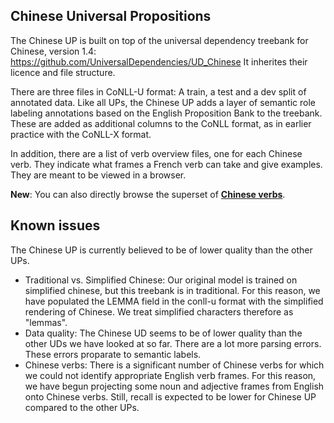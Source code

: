 ## Chinese Universal Propositions

The Chinese UP is built on top of the universal dependency treebank for Chinese, 
version 1.4: https://github.com/UniversalDependencies/UD_Chinese
It inherites their licence and file structure. 

There are three files in CoNLL-U format: A train, a test and a dev split of 
annotated data. Like all UPs, the Chinese UP adds a layer of semantic role 
labeling annotations based on the English Proposition Bank to the treebank. 
These are added as additional columns to the CoNLL format, as in earlier
practice  with the CoNLL-X format. 

In addition, there are a list of verb overview files, one for each Chinese verb. 
They indicate what frames a French verb can take and give examples. They are 
meant to be viewed in a browser. 

**New**: You can also directly browse the superset of 
[**Chinese verbs**](http://alanakbik.github.io/UniversalPropositions_Chinese/). 

## Known issues

The Chinese UP is currently believed to be of lower quality than the other UPs.

- Traditional vs. Simplified Chinese: Our original model is trained on simplified 
chinese, but this treebank is in traditional. For this reason, we have populated the 
LEMMA field in the conll-u format with the simplified rendering of Chinese. We treat
simplified characters therefore as "lemmas".  
- Data quality: The Chinese UD seems to be of lower quality than the other UDs 
we have looked at so far. There are a lot more parsing errors. These errors 
proparate to semantic labels. 
- Chinese verbs: There is a significant number of Chinese verbs for which we 
could not identify appropriate English verb frames. For this reason, we have 
begun projecting some noun and adjective frames from English onto Chinese verbs.
Still, recall is expected to be lower for Chinese UP compared to the other UPs.

